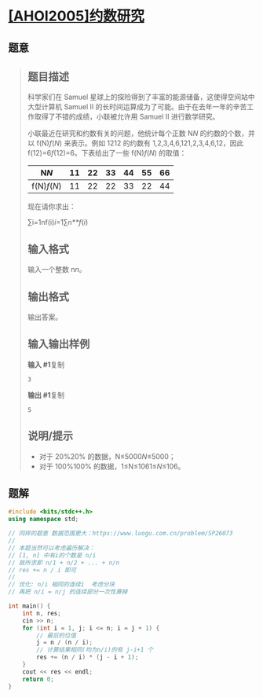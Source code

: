 #  [[AHOI2005]约数研究](https://www.luogu.com.cn/problem/P1403)

## 题意

>   ## 题目描述
>
>   科学家们在 Samuel 星球上的探险得到了丰富的能源储备，这使得空间站中大型计算机 Samuel II 的长时间运算成为了可能。由于在去年一年的辛苦工作取得了不错的成绩，小联被允许用 Samuel II 进行数学研究。
>
>   小联最近在研究和约数有关的问题，他统计每个正数 N*N* 的约数的个数，并以 f(N)*f*(*N*) 来表示。例如 1212 的约数有 1,2,3,4,6,121,2,3,4,6,12，因此 f(12)=6*f*(12)=6。下表给出了一些 f(N)*f*(*N*) 的取值：
>
>   | N*N*         | 11   | 22   | 33   | 44   | 55   | 66   |
>   | ------------ | ---- | ---- | ---- | ---- | ---- | ---- |
>   | f(N)*f*(*N*) | 11   | 22   | 22   | 33   | 22   | 44   |
>
>   现在请你求出：
>
>   ∑i=1nf(i)*i*=1∑*n**f*(*i*)
>
>   ## 输入格式
>
>   输入一个整数 n*n*。
>
>   ## 输出格式
>
>   输出答案。
>
>   ## 输入输出样例
>
>   **输入 #1**复制
>
>   ```
>   3
>   ```
>
>   **输出 #1**复制
>
>   ```
>   5
>   ```
>
>   ## 说明/提示
>
>   -   对于 20%20% 的数据，N≤5000*N*≤5000；
>   -   对于 100%100% 的数据，1≤N≤1061≤*N*≤106。

## 题解



```c++
#include <bits/stdc++.h>
using namespace std;

// 同样的题意 数据范围更大：https://www.luogu.com.cn/problem/SP26073
//
// 本题当然可以考虑遍历解决：
// [1, n] 中有i的个数是 n/i
// 故所求即 n/1 + n/2 + ... + n/n
// res += n / i 即可
//
// 优化: n/i 相同的连续i  考虑分块
// 再把 n/i = n/j 的连续部分一次性算掉

int main() {
    int n, res;
    cin >> n;
    for (int i = 1, j; i <= n; i = j + 1) {
        // 最后的位值
        j = n / (n / i);
        // 计算结果相同(均为n/i)的有 j-i+1 个
        res += (n / i) * (j - i + 1);
    }
    cout << res << endl;
    return 0;
}
```



```python3

```

